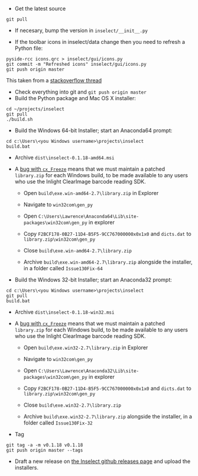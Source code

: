 * Get the latest source

```
git pull
```

* If necesary, bump the version in `inselect/__init__.py`

* If the toolbar icons in inselect/data change then you need to refresh a Python
  file:

```
pyside-rcc icons.qrc > inselect/gui/icons.py
git commit -m "Refreshed icons" inselect/gui/icons.py
git push origin master
```

This taken from a [stackoverflow thread](http://stackoverflow.com/a/11547144)

* Check everything into git and `git push origin master`
* Build the Python package and Mac OS X installer:

```
cd ~/projects/inselect
git pull
./build.sh
```

* Build the Windows 64-bit Installer; start an Anaconda64 prompt:

```
cd c:\Users\<you Windows username>\projects\inselect
build.bat
```

* Archive `dist\inselect-0.1.18-amd64.msi`

* A [bug with `cx_Freeze`](https://github.com/NaturalHistoryMuseum/inselect/issues/130)
  means that we must maintain a patched `library.zip` for
  each Windows build, to be made available to any users who use the Inlight
  ClearImage barcode reading SDK.

    * Open `build\exe.win-amd64-2.7\library.zip` in Explorer

    * Navigate to `win32com\gen_py`

    * Open `C:\Users\Lawrence\Anaconda64\Lib\site-packages\win32com\gen_py` in
      explorer

    * Copy `F2BCF178-0B27-11D4-B5F5-9CC767000000x0x1x0` and `dicts.dat` to
    `library.zip\win32com\gen_py`

    * Close `build\exe.win-amd64-2.7\library.zip`

    * Archive `build\exe.win-amd64-2.7\library.zip` alongside the installer, in
      a folder called `Issue130Fix-64`


* Build the Windows 32-bit Installer; start an Anaconda32 prompt:

```
cd c:\Users\<you Windows username>\projects\inselect
git pull
build.bat
```

* Archive `dist\inselect-0.1.18-win32.msi`

* A [bug with `cx_Freeze`](https://github.com/NaturalHistoryMuseum/inselect/issues/130)
  means that we must maintain a patched `library.zip` for
  each Windows build, to be made available to any users who use the Inlight
  ClearImage barcode reading SDK.

    * Open `build\exe.win32-2.7\library.zip` in Explorer

    * Navigate to `win32com\gen_py`

    * Open `C:\Users\Lawrence\Anaconda32\Lib\site-packages\win32com\gen_py` in
      explorer

    * Copy `F2BCF178-0B27-11D4-B5F5-9CC767000000x0x1x0` and `dicts.dat` to
    `library.zip\win32com\gen_py`

    * Close `build\exe.win32-2.7\library.zip`

    * Archive `build\exe.win32-2.7\library.zip` alongside the installer, in
      a folder called `Issue130Fix-32`

* Tag

```
git tag -a -m v0.1.18 v0.1.18
git push origin master --tags
```

* Draft a new release on
  [the Inselect github releases page](https://github.com/NaturalHistoryMuseum/inselect/releases)
  and upload the installers.
